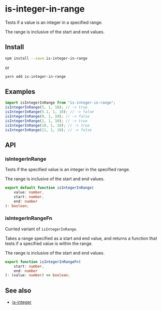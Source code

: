 # is-integer-in-range

Tests if a value is an integer in a specified range.

The range is inclusive of the start and end values.

## Install

```bash
npm install --save is-integer-in-range
```

or

```bash
yarn add is-integer-in-range
```

## Examples

```typescript
import isIntegerInRange from "is-integer-in-range";
isIntegerInRange(5, 1, 10); // -> true
isIntegerInRange(5.1, 1, 10); // -> false
isIntegerInRange(0, 1, 10); // -> false
isIntegerInRange(1, 1, 10); // -> true
isIntegerInRange(10, 1, 10); // -> true
isIntegerInRange(11, 1, 10); // -> false
```

## API

### isIntegerInRange

Tests if the specified value is an integer in the specified range.

The range is inclusive of the start and end values.

```typescript
export default function isIntegerInRange(
    value: number,
    start: number,
    end: number
): boolean;
```

### isIntegerInRangeFn

Curried variant of `isIntegerInRange`.

Takes a range specified as a start and end value, and returns a function that
tests if a specified value is within the range.

The range is inclusive of the start and end values.

```typescript
export function isIntegerInRangeFn(
    start: number,
    end: number
): (value: number) => boolean;
```

## See also

-   [is-integer](https://www.npmjs.com/package/is-integer)
